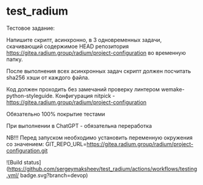 # test_radium
Тестовое задание:

Напишите скрипт, асинхронно, в 3 одновременных задачи, скачивающий содержимое HEAD репозитория https://gitea.radium.group/radium/project-configuration во временную папку.

После выполнения всех асинхронных задач скрипт должен посчитать sha256 хэши от каждого файла.

Код должен проходить без замечаний проверку линтером wemake-python-styleguide. Конфигурация nitpick - https://gitea.radium.group/radium/project-configuration

Обязательно 100% покрытие тестами

При выполнении в ChatGPT - обязательна переработка


NB!!! Перед запуском необходимо установить переменную окружения со значением:
GIT_REPO_URL=https://gitea.radium.group/radium/project-configuration.git


![Build status](https://github.com/sergeymaksheev/test_radium/actions/workflows/testing.yml/
badge.svg?branch=devop)